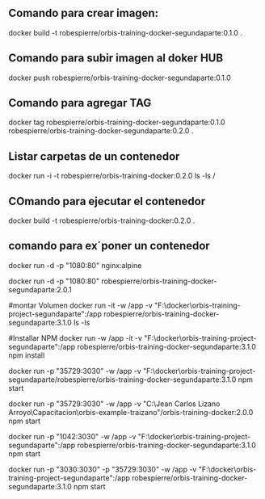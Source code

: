 ## Comando para crear imagen:
docker build -t robespierre/orbis-training-docker-segundaparte:0.1.0 .
## Comando para subir imagen al doker HUB
docker push robespierre/orbis-training-docker-segundaparte:0.1.0 

## Comando para agregar TAG
docker tag robespierre/orbis-training-docker-segundaparte:0.1.0 robespierre/orbis-training-docker-segundaparte:0.2.0 .

## Listar carpetas de un contenedor
docker run -i -t robespierre/orbis-training-docker:0.2.0 ls -ls /

## COmando para ejecutar el contenedor
docker build -t robespierre/orbis-training-docker:0.2.0 .

## comando para ex´poner un contenedor
docker run -d -p "1080:80" nginx:alpine

docker run -d -p "1080:80" robespierre/orbis-training-docker-segundaparte:2.0.1

#montar Volumen
docker run -it -w /app -v "F:\docker\orbis-training-project-segundaparte":/app robespierre/orbis-training-docker-segundaparte:3.1.0 ls -ls

#Installar NPM
docker run -w /app -it -v "F:\docker\orbis-training-project-segundaparte":/app robespierre/orbis-training-docker-segundaparte:3.1.0 npm install

docker run -p "35729:3030" -w /app -v  "F:\docker\orbis-training-project-segundaparte/robespierre/orbis-training-docker-segundaparte:3.1.0 npm start

docker run -p "35729:3030" -w /app -v  "C:\Jean Carlos Lizano Arroyo\Capacitacion\orbis-example-traizano"/orbis-training-docker:2.0.0 npm start

docker run -p "1042:3030" -w /app -v  "F:\docker\orbis-training-project-segundaparte":/app  robespierre/orbis-training-docker-segundaparte:3.1.0 npm start

docker run -p "3030:3030" -p "35729:3030" -w /app -v "F:\docker\orbis-training-project-segundaparte":/app robespierre/orbis-training-docker-segundaparte:3.1.0 npm start

